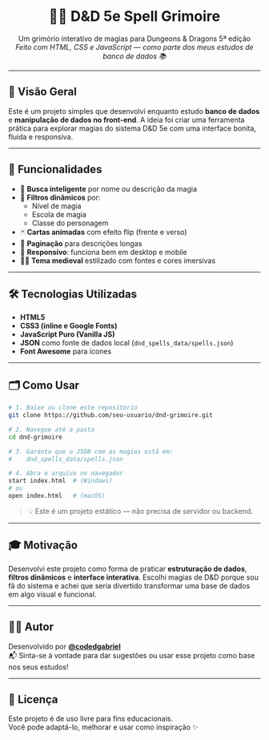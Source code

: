 
<h1 align="center">🧙‍♂️ D&D 5e Spell Grimoire</h1>
<p align="center">
  Um grimório interativo de magias para Dungeons & Dragons 5ª edição<br>
  <i>Feito com HTML, CSS e JavaScript — como parte dos meus estudos de banco de dados 📚</i>
</p>

---

## 🌟 Visão Geral

Este é um projeto simples que desenvolvi enquanto estudo **banco de dados** e **manipulação de dados no front-end**. A ideia foi criar uma ferramenta prática para explorar magias do sistema D&D 5e com uma interface bonita, fluida e responsiva.

---

## 🔮 Funcionalidades

- 🔎 **Busca inteligente** por nome ou descrição da magia  
- 🧪 **Filtros dinâmicos** por:
  - Nível de magia
  - Escola de magia
  - Classe do personagem
- 🃏 **Cartas animadas** com efeito flip (frente e verso)
- 📖 **Paginação** para descrições longas
- 📱 **Responsivo**: funciona bem em desktop e mobile
- 🧙‍♀️ **Tema medieval** estilizado com fontes e cores imersivas

---

## 🛠️ Tecnologias Utilizadas

- **HTML5**  
- **CSS3 (inline e Google Fonts)**  
- **JavaScript Puro (Vanilla JS)**  
- **JSON** como fonte de dados local (`dnd_spells_data/spells.json`)  
- **Font Awesome** para ícones  

---

## 🗂️ Como Usar

```bash
# 1. Baixe ou clone este repositório
git clone https://github.com/seu-usuario/dnd-grimoire.git

# 2. Navegue até a pasta
cd dnd-grimoire

# 3. Garanta que o JSON com as magias está em: 
#    dnd_spells_data/spells.json

# 4. Abra o arquivo no navegador
start index.html  # (Windows)
# ou
open index.html   # (macOS)
```

> 💡 Este é um projeto estático — não precisa de servidor ou backend.

---

## 🎓 Motivação

Desenvolvi este projeto como forma de praticar **estruturação de dados**, **filtros dinâmicos** e **interface interativa**. Escolhi magias de D&D porque sou fã do sistema e achei que seria divertido transformar uma base de dados em algo visual e funcional.

---

## 👨‍💻 Autor

Desenvolvido por [**@codedgabriel**](https://github.com/codedgabriel)  
📬 Sinta-se à vontade para dar sugestões ou usar esse projeto como base nos seus estudos!

---

## 🧾 Licença

Este projeto é de uso livre para fins educacionais.  
Você pode adaptá-lo, melhorar e usar como inspiração ✨
